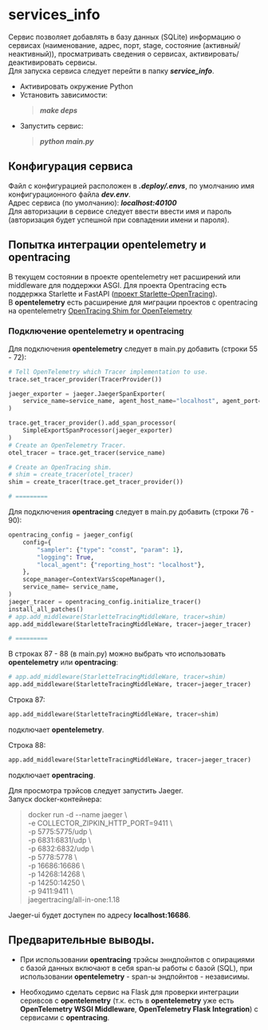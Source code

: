 # services_info

Сервис позволяет добавлять в базу данных (SQLite) информацию о сервисах 
(наименование, адрес, порт, stage, состояние (активный/неактивный)), просматривать сведения о сервисах,
активировать/деактивировать сервисы.  
 Для запуска сервиса следует перейти в папку ***service_info***.  
 - Активировать окружение Python
 - Установить зависимости:
    > ***make deps***  
 - Запустить сервис: 
    > ***python main.py***  
 
## Конфигурация сервиса

Файл с конфигурацией расположен в ***.deploy/.envs***, по умолчанию имя конфигурационного файла 
***dev.env***.  
Адрес сервиса (по умолчанию): ***localhost:40100***  
Для авторизации в сервисе следует ввести ввести имя и пароль (авторизация будет успешной при совпадении имени и пароля).  


## Попытка интеграции opentelemetry и opentracing

В текущем состоянии в проекте opentelemetry нет расширений или middleware для поддержки
ASGI. Для проекта Opentracing есть поддержка Starlette и FastAPI 
([проект Starlette-OpenTracing](https://pypi.org/project/Starlette-OpenTracing/)).  
В **opentelemetry** есть  расширение для миграции проектов с opentracing на opentelemetry
[OpenTracing Shim for OpenTelemetry](https://opentelemetry-python.readthedocs.io/en/latest/ext/opentracing_shim/opentracing_shim.html)

### Подключение **opentelemetry** и **opentracing**

Для подключения **opentelemetry** следует в main.py добавить (строки 55 - 72):

``` Python
# Tell OpenTelemetry which Tracer implementation to use.
trace.set_tracer_provider(TracerProvider())

jaeger_exporter = jaeger.JaegerSpanExporter(
    service_name=service_name, agent_host_name="localhost", agent_port=6831
)

trace.get_tracer_provider().add_span_processor(
    SimpleExportSpanProcessor(jaeger_exporter)
)
# Create an OpenTelemetry Tracer.
otel_tracer = trace.get_tracer(service_name)

# Create an OpenTracing shim.
# shim = create_tracer(otel_tracer)
shim = create_tracer(trace.get_tracer_provider())

# =========

```

Для подключения **opentracing** следует в main.py добавить (строки 76 - 90):

``` Python
opentracing_config = jaeger_config(
    config={
        "sampler": {"type": "const", "param": 1},
        "logging": True,
        "local_agent": {"reporting_host": "localhost"},
    },
    scope_manager=ContextVarsScopeManager(),
    service_name= service_name,
)
jaeger_tracer = opentracing_config.initialize_tracer()
install_all_patches()
# app.add_middleware(StarletteTracingMiddleWare, tracer=shim)             # Использовать opentelemetry
app.add_middleware(StarletteTracingMiddleWare, tracer=jaeger_tracer)      # Использовать opentracing

# =========
```

В строках 87 - 88 (в main.py) можно выбрать что использовать **opentelemetry** или **opentracing**:

``` Python
# app.add_middleware(StarletteTracingMiddleWare, tracer=shim)
app.add_middleware(StarletteTracingMiddleWare, tracer=jaeger_tracer)
```
Строка 87:
``` Python
app.add_middleware(StarletteTracingMiddleWare, tracer=shim)
```
подключает **opentelemetry**.

Строка 88:
``` Python
app.add_middleware(StarletteTracingMiddleWare, tracer=jaeger_tracer)
```
подключает **opentracing**.

Для просмотра трэйсов следует запустить Jaeger.  
Запуск docker-контейнера:  
> docker run -d --name jaeger \  
  -e COLLECTOR_ZIPKIN_HTTP_PORT=9411 \  
  -p 5775:5775/udp \  
  -p 6831:6831/udp \  
  -p 6832:6832/udp \  
  -p 5778:5778 \  
  -p 16686:16686 \  
  -p 14268:14268 \  
  -p 14250:14250 \  
  -p 9411:9411 \  
  jaegertracing/all-in-one:1.18  

Jaeger-ui будет доступен по адресу **localhost:16686**.

## Предварительные выводы.

- При использовании **opentracing** трэйсы энндпойнтов с опирациями с базой данных включают
в себя span-ы  работы с базой (SQL), при использовании **opentelemetry** - span-ы эндпойнтов - независимы.

- Необходимо сделать сервис на Flask для проверки интеграции серивсов с **opentelemetry** (т.к. есть в **opentelemetry**
уже есть **OpenTelemetry WSGI Middleware**,  **OpenTelemetry Flask Integration**) с сервисами с **opentracing**.








